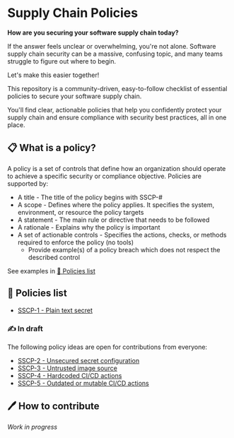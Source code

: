 # Supply Chain Policies

**How are you securing your software supply chain today?**

If the answer feels unclear or overwhelming, you're not alone. Software supply chain security can be a massive, confusing topic, and many teams struggle to figure out where to begin.

Let's make this easier together!

This repository is a community-driven, easy-to-follow checklist of essential policies to secure your software supply chain.

You'll find clear, actionable policies that help you confidently protect your supply chain and ensure compliance with security best practices, all in one place.

## 📋 What is a policy?

A policy is a set of controls that define how an organization should operate to achieve a specific security or compliance objective. Policies are supported by:
- A title - The title of the policy begins with SSCP-#
- A scope - Defines where the policy applies. It specifies the system, environment, or resource the policy targets
- A statement - The main rule or directive that needs to be followed
- A rationale - Explains why the policy is important
- A set of actionable controls - Specifies the actions, checks, or methods required to enforce the policy (no tools)
  - Provide example(s) of a policy breach which does not respect the described control

See examples in [📜 Policies list](#policies-list)

## 📜 Policies list

- [SSCP-1 - Plain text secret](./policies/sscp-1.md)

### ✍️ In draft

The following policy ideas are open for contributions from everyone:

- [SSCP-2 - Unsecured secret configuration](./policies/sscp-2.md)
- [SSCP-3 - Untrusted image source](./policies/sscp-3.md)
- [SSCP-4 - Hardcoded CI/CD actions](./policies/sscp-4.md)
- [SSCP-5 - Outdated or mutable CI/CD actions](./policies/sscp-5.md)

## 🖊️ How to contribute

*Work in progress*
